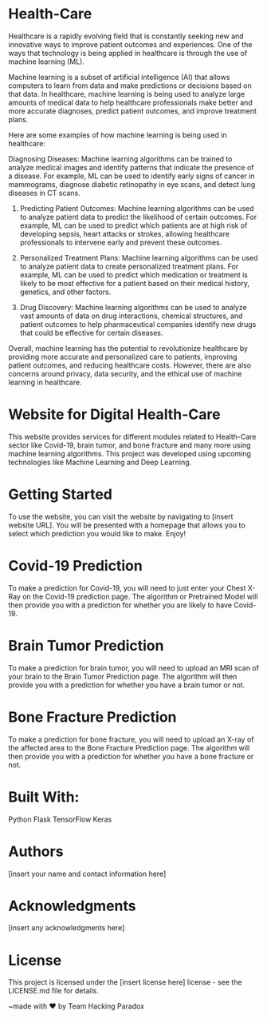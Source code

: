 # Health-Care
Healthcare is a rapidly evolving field that is constantly seeking new and innovative ways to improve patient outcomes and experiences. One of the ways that technology is being applied in healthcare is through the use of machine learning (ML).

Machine learning is a subset of artificial intelligence (AI) that allows computers to learn from data and make predictions or decisions based on that data. In healthcare, machine learning is being used to analyze large amounts of medical data to help healthcare professionals make better and more accurate diagnoses, predict patient outcomes, and improve treatment plans.

Here are some examples of how machine learning is being used in healthcare:

Diagnosing Diseases: Machine learning algorithms can be trained to analyze medical images and identify patterns that indicate the presence of a disease. For example, ML can be used to identify early signs of cancer in mammograms, diagnose diabetic retinopathy in eye scans, and detect lung diseases in CT scans.

1) Predicting Patient Outcomes: Machine learning algorithms can be used to analyze patient data to predict the likelihood of certain outcomes. For example, ML can be used to predict which patients are at high risk of developing sepsis, heart attacks or strokes, allowing healthcare professionals to intervene early and prevent these outcomes.

2) Personalized Treatment Plans: Machine learning algorithms can be used to analyze patient data to create personalized treatment plans. For example, ML can be used to predict which medication or treatment is likely to be most effective for a patient based on their medical history, genetics, and other factors.

3) Drug Discovery: Machine learning algorithms can be used to analyze vast amounts of data on drug interactions, chemical structures, and patient outcomes to help pharmaceutical companies identify new drugs that could be effective for certain diseases.

Overall, machine learning has the potential to revolutionize healthcare by providing more accurate and personalized care to patients, improving patient outcomes, and reducing healthcare costs. However, there are also concerns around privacy, data security, and the ethical use of machine learning in healthcare.

# Website for Digital Health-Care
This website provides services for different modules related to Health-Care sector like Covid-19, brain tumor, and bone fracture and many more using machine learning algorithms. This project was developed using upcoming technologies like Machine Learning and Deep Learning.


# Getting Started
To use the website, you can visit the website by navigating to [insert website URL]. You will be presented with a homepage that allows you to select which prediction you would like to make.
Enjoy!


# Covid-19 Prediction
To make a prediction for Covid-19, you will need to just enter your Chest X-Ray on the Covid-19 prediction page. The algorithm or Pretrained Model will then provide you with a prediction for whether you are likely to have Covid-19.

# Brain Tumor Prediction
To make a prediction for brain tumor, you will need to upload an MRI scan of your brain to the Brain Tumor Prediction page. The algorithm will then provide you with a prediction for whether you have a brain tumor or not.

# Bone Fracture Prediction
To make a prediction for bone fracture, you will need to upload an X-ray of the affected area to the Bone Fracture Prediction page. The algorithm will then provide you with a prediction for whether you have a bone fracture or not.

# Built With:
Python
Flask
TensorFlow
Keras


# Authors
[insert your name and contact information here]

# Acknowledgments
[insert any acknowledgments here]

# License
This project is licensed under the [insert license here] license - see the LICENSE.md file for details.



~made with ❤️ by Team Hacking Paradox
